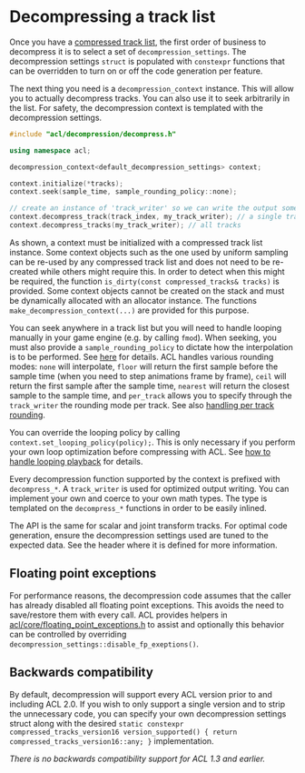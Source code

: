 # Decompressing a track list

Once you have a [compressed track list](compressing_raw_tracks.md), the first order of business to decompress it is to select a set of `decompression_settings`. The decompression settings `struct` is populated with `constexpr` functions that can be overridden to turn on or off the code generation per feature.

The next thing you need is a `decompression_context` instance. This will allow you to actually decompress tracks. You can also use it to seek arbitrarily in the list. For safety, the decompression context is templated with the decompression settings.

```c++
#include "acl/decompression/decompress.h"

using namespace acl;

decompression_context<default_decompression_settings> context;

context.initialize(*tracks);
context.seek(sample_time, sample_rounding_policy::none);

// create an instance of 'track_writer' so we can write the output somewhere
context.decompress_track(track_index, my_track_writer); // a single track
context.decompress_tracks(my_track_writer); // all tracks
```

As shown, a context must be initialized with a compressed track list instance. Some context objects such as the one used by uniform sampling can be re-used by any compressed track list and does not need to be re-created while others might require this. In order to detect when this might be required, the function `is_dirty(const compressed_tracks& tracks)` is provided. Some context objects cannot be created on the stack and must be dynamically allocated with an allocator instance. The functions `make_decompression_context(...)` are provided for this purpose.

You can seek anywhere in a track list but you will need to handle looping manually in your game engine (e.g. by calling `fmod`). When seeking, you must also provide a `sample_rounding_policy` to dictate how the interpolation is to be performed. See [here](../includes/acl/core/interpolation_utils.h) for details. ACL handles various rounding modes: `none` will interpolate, `floor` will return the first sample before the sample time (when you need to step animations frame by frame), `ceil` will return the first sample after the sample time, `nearest` will return the closest sample to the sample time, and `per_track` allows you to specify through the `track_writer` the rounding mode per track. See also [handling per track rounding](handling_per_track_rounding.md).

You can override the looping policy by calling `context.set_looping_policy(policy);`. This is only necessary if you perform your own loop optimization before compressing with ACL. See [how to handle looping playback](handling_looping_playback.md) for details.

Every decompression function supported by the context is prefixed with `decompress_*`. A `track_writer` is used for optimized output writing. You can implement your own and coerce to your own math types. The type is templated on the `decompress_*` functions in order to be easily inlined.

The API is the same for scalar and joint transform tracks. For optimal code generation, ensure the decompression settings used are tuned to the expected data. See the header where it is defined for more information.

## Floating point exceptions

For performance reasons, the decompression code assumes that the caller has already disabled all floating point exceptions. This avoids the need to save/restore them with every call. ACL provides helpers in [acl/core/floating_point_exceptions.h](..\includes\acl\core\floating_point_exceptions.h) to assist and optionally this behavior can be controlled by overriding `decompression_settings::disable_fp_exeptions()`.

## Backwards compatibility

By default, decompression will support every ACL version prior to and including ACL 2.0. If you wish to only support a single version and to strip the unnecessary code, you can specify your own decompression settings struct along with the desired `static constexpr compressed_tracks_version16 version_supported() { return compressed_tracks_version16::any; }` implementation.

*There is no backwards compatibility support for ACL 1.3 and earlier.*

